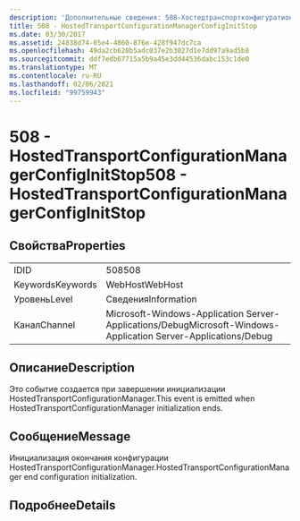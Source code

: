 ```yaml
---
description: 'Дополнительные сведения: 508-Хостедтранспортконфигуратионманажерконфигинитстоп'
title: 508 - HostedTransportConfigurationManagerConfigInitStop
ms.date: 03/30/2017
ms.assetid: 24838d74-05e4-4860-876e-428f947dc7ca
ms.openlocfilehash: 49da2cb620b5adc037e2b3027d1e7dd97a9ad5b8
ms.sourcegitcommit: ddf7edb67715a5b9a45e3dd44536dabc153c1de0
ms.translationtype: MT
ms.contentlocale: ru-RU
ms.lasthandoff: 02/06/2021
ms.locfileid: "99759943"
---
```

# <a name="508---hostedtransportconfigurationmanagerconfiginitstop"></a><span data-ttu-id="f68e2-103">508 - HostedTransportConfigurationManagerConfigInitStop</span><span class="sxs-lookup"><span data-stu-id="f68e2-103">508 - HostedTransportConfigurationManagerConfigInitStop</span></span>

## <a name="properties"></a><span data-ttu-id="f68e2-104">Свойства</span><span class="sxs-lookup"><span data-stu-id="f68e2-104">Properties</span></span>  
  
|||  
|-|-|  
|<span data-ttu-id="f68e2-105">ID</span><span class="sxs-lookup"><span data-stu-id="f68e2-105">ID</span></span>|<span data-ttu-id="f68e2-106">508</span><span class="sxs-lookup"><span data-stu-id="f68e2-106">508</span></span>|  
|<span data-ttu-id="f68e2-107">Keywords</span><span class="sxs-lookup"><span data-stu-id="f68e2-107">Keywords</span></span>|<span data-ttu-id="f68e2-108">WebHost</span><span class="sxs-lookup"><span data-stu-id="f68e2-108">WebHost</span></span>|  
|<span data-ttu-id="f68e2-109">Уровень</span><span class="sxs-lookup"><span data-stu-id="f68e2-109">Level</span></span>|<span data-ttu-id="f68e2-110">Сведения</span><span class="sxs-lookup"><span data-stu-id="f68e2-110">Information</span></span>|  
|<span data-ttu-id="f68e2-111">Канал</span><span class="sxs-lookup"><span data-stu-id="f68e2-111">Channel</span></span>|<span data-ttu-id="f68e2-112">Microsoft-Windows-Application Server-Applications/Debug</span><span class="sxs-lookup"><span data-stu-id="f68e2-112">Microsoft-Windows-Application Server-Applications/Debug</span></span>|  
  
## <a name="description"></a><span data-ttu-id="f68e2-113">Описание</span><span class="sxs-lookup"><span data-stu-id="f68e2-113">Description</span></span>  

 <span data-ttu-id="f68e2-114">Это событие создается при завершении инициализации HostedTransportConfigurationManager.</span><span class="sxs-lookup"><span data-stu-id="f68e2-114">This event is emitted when HostedTransportConfigurationManager initialization ends.</span></span>  
  
## <a name="message"></a><span data-ttu-id="f68e2-115">Сообщение</span><span class="sxs-lookup"><span data-stu-id="f68e2-115">Message</span></span>  

 <span data-ttu-id="f68e2-116">Инициализация окончания конфигурации HostedTransportConfigurationManager.</span><span class="sxs-lookup"><span data-stu-id="f68e2-116">HostedTransportConfigurationManager end configuration initialization.</span></span>  
  
## <a name="details"></a><span data-ttu-id="f68e2-117">Подробнее</span><span class="sxs-lookup"><span data-stu-id="f68e2-117">Details</span></span>
